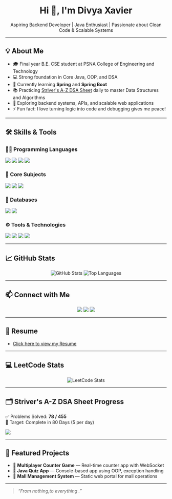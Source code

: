 <h1 align="center">Hi 👋, I'm Divya Xavier</h1>
<p align="center">Aspiring Backend Developer | Java Enthusiast | Passionate about Clean Code & Scalable Systems</p>

---

## 💡 About Me

- 🎓 Final year B.E. CSE student at PSNA College of Engineering and Technology  
- 💻 Strong foundation in Core Java, OOP, and DSA  
- 🌱 Currently learning **Spring** and **Spring Boot**  
- 📚 Practicing [Striver's A-Z DSA Sheet](https://takeuforward.org/strivers-a2z-dsa-course/strivers-a2z-dsa-course-sheet-2/) daily to master Data Structures and Algorithms  
- 🧠 Exploring backend systems, APIs, and scalable web applications  
- ⚡ Fun fact: I love turning logic into code and debugging gives me peace!

---

## 🛠️ Skills & Tools

### 👩‍💻 Programming Languages
<p>
  <img src="https://img.shields.io/badge/Java-ED8B00?style=flat&logo=java&logoColor=white"/>
  <img src="https://img.shields.io/badge/Python-3776AB?style=flat&logo=python&logoColor=white"/>
  <img src="https://img.shields.io/badge/C-00599C?style=flat&logo=c&logoColor=white"/>
  <img src="https://img.shields.io/badge/C++-00599C?style=flat&logo=c%2B%2B&logoColor=white"/>
</p>

### 🧠 Core Subjects
<p>
  <img src="https://img.shields.io/badge/OOP-%231572B6.svg?&style=flat&logo=java&logoColor=white" />
  <img src="https://img.shields.io/badge/DSA-%23007396.svg?&style=flat&logo=geeksforgeeks&logoColor=white" />
  <img src="https://img.shields.io/badge/Networking-%234285F4.svg?&style=flat&logo=cloudflare&logoColor=white"/>
</p>

### 💾 Databases
<p>
  <img src="https://img.shields.io/badge/MySQL-4479A1?style=flat&logo=mysql&logoColor=white" />
  <img src="https://img.shields.io/badge/Oracle-F80000?style=flat&logo=oracle&logoColor=white" />
</p>

### ⚙️ Tools & Technologies
<p>
  <img src="https://img.shields.io/badge/Eclipse-2C2255?style=flat&logo=eclipse&logoColor=white" />
  <img src="https://img.shields.io/badge/Git-F05032?style=flat&logo=git&logoColor=white" />
  <img src="https://img.shields.io/badge/GitHub-181717?style=flat&logo=github&logoColor=white" />
  <img src="https://img.shields.io/badge/Docker-2496ED?style=flat&logo=docker&logoColor=white" />
</p>

---

## 📈 GitHub Stats

<p align="center">
  <img src="https://github-readme-stats.vercel.app/api?username=Xavierdivya&show_icons=true&theme=light" alt="GitHub Stats" />
  <img src="https://github-readme-stats.vercel.app/api/top-langs/?username=Xavierdivya&layout=compact&theme=light" alt="Top Languages" />
</p>

---

## 📫 Connect with Me

<p align="center">
  <a href="mailto:xavierdivya01@gmail.com"><img src="https://img.shields.io/badge/Gmail-D14836?style=flat&logo=gmail&logoColor=white"/></a>
  <a href="https://www.linkedin.com/in/divya-xavier-3b5317290"><img src="https://img.shields.io/badge/LinkedIn-0A66C2?style=flat&logo=linkedin&logoColor=white"/></a>
  <a href="https://leetcode.com/u/DivyaXavier/"><img src="https://img.shields.io/badge/LeetCode-FFA116?style=flat&logo=leetcode&logoColor=white"/></a>
</p>

---

## 📄 Resume
- [Click here to view my Resume](https://www.canva.com/design/DAGr__5bNMw/8mYqeYq4NS59Ahfnut03jA/view?utm_content=DAGr__5bNMw&utm_campaign=designshare&utm_medium=link2&utm_source=uniquelinks&utlId=h6ed897434e)

---

## 💻 LeetCode Stats

<p align="center">
  <img src="https://leetcard.jacoblin.cool/DivyaXavier?theme=light&font=Karla" alt="LeetCode Stats" />
</p>

---

## 🗂️ Striver's A-Z DSA Sheet Progress

<p>
  ✅ Problems Solved: <b>78 / 455</b><br>
  📅 Target: Complete in 80 Days (5 per day)
</p>

<p>
  <img src="https://progress-bar.dev/17/?title=progress&width=300&color=44cc11&suffix=%25" />
</p>

---

## 📌 Featured Projects

- 🔢 **Multiplayer Counter Game** — Real-time counter app with WebSocket  
- 📘 **Java Quiz App** — Console-based app using OOP, exception handling  
- 🏬 **Mall Management System** — Static web portal for mall operations

---

> *“From nothing,to everything .”*
